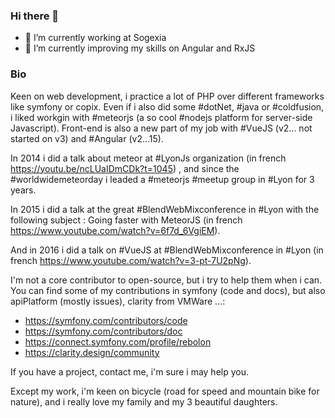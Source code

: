### Hi there 👋

- 🔭 I’m currently working at Sogexia
- 🌱 I’m currently improving my skills on Angular and RxJS

### Bio

Keen on web development, i practice a lot of PHP over different frameworks like symfony or copix. Even if i also did some #dotNet, #java or #coldfusion, i liked workgin with #meteorjs (a so cool #nodejs platform for server-side Javascript). Front-end is also a new part of my job with #VueJS (v2... not started on v3) and #Angular (v2...15).

In 2014 i did a talk about meteor at #LyonJs organization (in french https://youtu.be/ncLUaIDmCDk?t=1045) , and since the #worldwidemeteorday i leaded a #meteorjs #meetup group in #Lyon for 3 years.

In 2015 i did a talk at the great #BlendWebMixconference in #Lyon with the following subject : Going faster with MeteorJS (in french https://www.youtube.com/watch?v=6f7d_6VgiEM).

And in 2016 i did a talk on #VueJS at #BlendWebMixconference in #Lyon (in french https://www.youtube.com/watch?v=3-pt-7U2pNg).

I'm not a core contributor to open-source, but i try to help them when i can. You can find some of my contributions in symfony (code and docs), but also apiPlatform (mostly issues), clarity from VMWare ...:
* https://symfony.com/contributors/code
* https://symfony.com/contributors/doc
* https://connect.symfony.com/profile/rebolon
* https://clarity.design/community

If you have a project, contact me, i'm sure i may help you.

Except my work, i'm keen on bicycle (road for speed and mountain bike for nature), and i really love my family and my 3 beautiful daughters.
